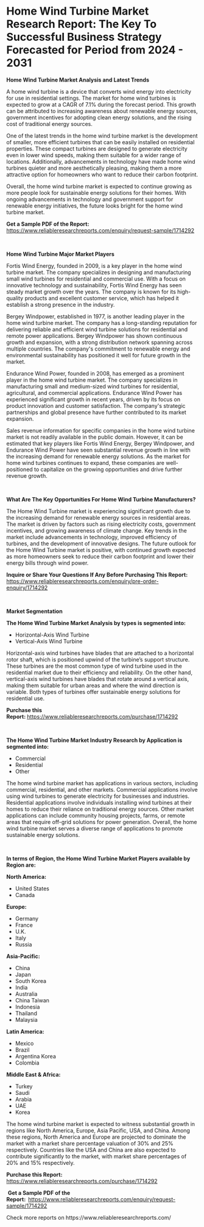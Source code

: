 <p><h1>Home Wind Turbine Market Research Report: The Key To Successful Business Strategy Forecasted for Period from 2024 - 2031</h1></p><p><strong>Home Wind Turbine Market Analysis and Latest Trends</strong></p>
<p><p>A home wind turbine is a device that converts wind energy into electricity for use in residential settings. The market for home wind turbines is expected to grow at a CAGR of 7.1% during the forecast period. This growth can be attributed to increasing awareness about renewable energy sources, government incentives for adopting clean energy solutions, and the rising cost of traditional energy sources.</p><p>One of the latest trends in the home wind turbine market is the development of smaller, more efficient turbines that can be easily installed on residential properties. These compact turbines are designed to generate electricity even in lower wind speeds, making them suitable for a wider range of locations. Additionally, advancements in technology have made home wind turbines quieter and more aesthetically pleasing, making them a more attractive option for homeowners who want to reduce their carbon footprint.</p><p>Overall, the home wind turbine market is expected to continue growing as more people look for sustainable energy solutions for their homes. With ongoing advancements in technology and government support for renewable energy initiatives, the future looks bright for the home wind turbine market.</p></p>
<p><strong>Get a Sample PDF of the Report:&nbsp;</strong> <a href="https://www.reliableresearchreports.com/enquiry/request-sample/1714292">https://www.reliableresearchreports.com/enquiry/request-sample/1714292</a></p>
<p>&nbsp;</p>
<p><strong>Home Wind Turbine Major Market Players</strong></p>
<p><p>Fortis Wind Energy, founded in 2009, is a key player in the home wind turbine market. The company specializes in designing and manufacturing small wind turbines for residential and commercial use. With a focus on innovative technology and sustainability, Fortis Wind Energy has seen steady market growth over the years. The company is known for its high-quality products and excellent customer service, which has helped it establish a strong presence in the industry.</p><p>Bergey Windpower, established in 1977, is another leading player in the home wind turbine market. The company has a long-standing reputation for delivering reliable and efficient wind turbine solutions for residential and remote power applications. Bergey Windpower has shown continuous growth and expansion, with a strong distribution network spanning across multiple countries. The company's commitment to renewable energy and environmental sustainability has positioned it well for future growth in the market.</p><p>Endurance Wind Power, founded in 2008, has emerged as a prominent player in the home wind turbine market. The company specializes in manufacturing small and medium-sized wind turbines for residential, agricultural, and commercial applications. Endurance Wind Power has experienced significant growth in recent years, driven by its focus on product innovation and customer satisfaction. The company's strategic partnerships and global presence have further contributed to its market expansion.</p><p>Sales revenue information for specific companies in the home wind turbine market is not readily available in the public domain. However, it can be estimated that key players like Fortis Wind Energy, Bergey Windpower, and Endurance Wind Power have seen substantial revenue growth in line with the increasing demand for renewable energy solutions. As the market for home wind turbines continues to expand, these companies are well-positioned to capitalize on the growing opportunities and drive further revenue growth.</p></p>
<p>&nbsp;</p>
<p><strong>What Are The Key Opportunities For Home Wind Turbine Manufacturers?</strong></p>
<p><p>The Home Wind Turbine market is experiencing significant growth due to the increasing demand for renewable energy sources in residential areas. The market is driven by factors such as rising electricity costs, government incentives, and growing awareness of climate change. Key trends in the market include advancements in technology, improved efficiency of turbines, and the development of innovative designs. The future outlook for the Home Wind Turbine market is positive, with continued growth expected as more homeowners seek to reduce their carbon footprint and lower their energy bills through wind power.</p></p>
<p><strong>Inquire or Share Your Questions If Any Before Purchasing This Report:</strong> <a href="https://www.reliableresearchreports.com/enquiry/pre-order-enquiry/1714292">https://www.reliableresearchreports.com/enquiry/pre-order-enquiry/1714292</a></p>
<p>&nbsp;</p>
<p><strong>Market Segmentation</strong></p>
<p><strong>The Home Wind Turbine Market Analysis by types is segmented into:</strong></p>
<p><ul><li>Horizontal-Axis Wind Turbine</li><li>Vertical-Axis Wind Turbine</li></ul></p>
<p><p>Horizontal-axis wind turbines have blades that are attached to a horizontal rotor shaft, which is positioned upwind of the turbine’s support structure. These turbines are the most common type of wind turbine used in the residential market due to their efficiency and reliability. On the other hand, vertical-axis wind turbines have blades that rotate around a vertical axis, making them suitable for urban areas and where the wind direction is variable. Both types of turbines offer sustainable energy solutions for residential use.</p></p>
<p><strong>Purchase this Report:&nbsp;</strong><a href="https://www.reliableresearchreports.com/purchase/1714292">https://www.reliableresearchreports.com/purchase/1714292</a></p>
<p>&nbsp;</p>
<p><strong>The Home Wind Turbine Market Industry Research by Application is segmented into:</strong></p>
<p><ul><li>Commercial</li><li>Residential</li><li>Other</li></ul></p>
<p><p>The home wind turbine market has applications in various sectors, including commercial, residential, and other markets. Commercial applications involve using wind turbines to generate electricity for businesses and industries. Residential applications involve individuals installing wind turbines at their homes to reduce their reliance on traditional energy sources. Other market applications can include community housing projects, farms, or remote areas that require off-grid solutions for power generation. Overall, the home wind turbine market serves a diverse range of applications to promote sustainable energy solutions.</p></p>
<p>&nbsp;</p>
<p><strong>In terms of Region, the Home Wind Turbine Market Players available by Region are:</strong></p>
<p>
    <p> <strong> North America: </strong>
        <ul>
            <li>United States</li>
            <li>Canada</li>
        </ul>
        </p> 
    <p> <strong> Europe: </strong>
        <ul>
            <li>Germany</li>
            <li>France</li>
            <li>U.K.</li>
            <li>Italy</li>
            <li>Russia</li>
        </ul>
        </p> 
    <p> <strong> Asia-Pacific: </strong>
        <ul>
            <li>China</li>
            <li>Japan</li>
            <li>South Korea</li>
            <li>India</li>
            <li>Australia</li>
            <li>China Taiwan</li>
            <li>Indonesia</li>
            <li>Thailand</li>
            <li>Malaysia</li>
        </ul>
        </p> 
    <p> <strong> Latin America: </strong>
        <ul>
            <li>Mexico</li>
            <li>Brazil</li>
            <li>Argentina Korea</li>
            <li>Colombia</li>
        </ul>
        </p> 
    <p> <strong> Middle East & Africa: </strong>
        <ul>
            <li>Turkey</li>
            <li>Saudi</li>
            <li>Arabia</li>
            <li>UAE</li>
            <li>Korea</li>
        </ul>
    </p>
    </p>
<p><p>The home wind turbine market is expected to witness substantial growth in regions like North America, Europe, Asia Pacific, USA, and China. Among these regions, North America and Europe are projected to dominate the market with a market share percentage valuation of 30% and 25% respectively. Countries like the USA and China are also expected to contribute significantly to the market, with market share percentages of 20% and 15% respectively.</p></p>
<p><strong>Purchase this Report: </strong><a href="https://www.reliableresearchreports.com/purchase/1714292">https://www.reliableresearchreports.com/purchase/1714292</a></p>
<p>&nbsp;<strong>Get a Sample PDF of the Report:&nbsp;&nbsp;</strong><a href="https://www.reliableresearchreports.com/enquiry/request-sample/1714292">https://www.reliableresearchreports.com/enquiry/request-sample/1714292</a></p>
<p><strong></strong></p>
<p>Check more reports on https://www.reliableresearchreports.com/</p>